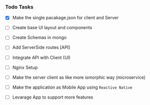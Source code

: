 ### Todo Tasks

- [x] Make the single pacakage.json for client and Server
- [ ] Create base UI layout and components
- [ ] Create Schemas in mongo
- [ ] Add ServerSide routes [API]
- [ ] Integrate API with Client (UI)

- [ ] Nginx Setup
- [ ] Make the server client as like more ismorphic way (microservice)
- [ ] Make the application as Mobile App using `Reactive Native`
- [ ] Levarage App to support more features